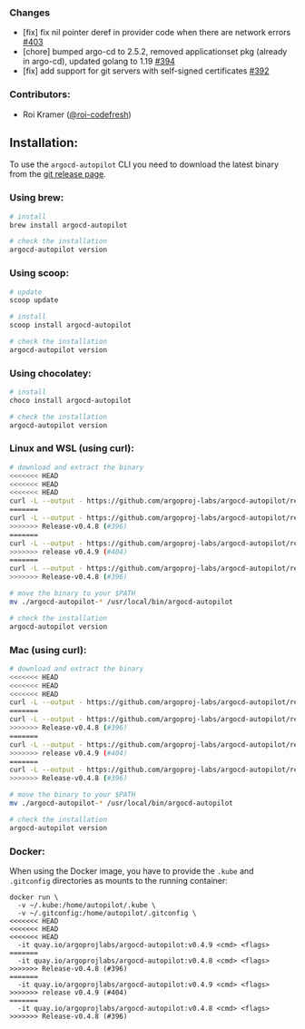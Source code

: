 ### Changes

- [fix] fix nil pointer deref in provider code when there are network errors [#403](https://github.com/argoproj-labs/argocd-autopilot/pull/403)
- [chore] bumped argo-cd to 2.5.2, removed applicationset pkg (already in argo-cd), updated golang to 1.19 [#394](https://github.com/argoproj-labs/argocd-autopilot/pull/394)
- [fix] add support for git servers with self-signed certificates [#392](https://github.com/argoproj-labs/argocd-autopilot/pull/392)

### Contributors:

- Roi Kramer ([@roi-codefresh](https://github.com/roi-codefresh))

## Installation:

To use the `argocd-autopilot` CLI you need to download the latest binary from the [git release page](https://github.com/argoproj-labs/argocd-autopilot/releases).

### Using brew:

```bash
# install
brew install argocd-autopilot

# check the installation
argocd-autopilot version
```

### Using scoop:

```bash
# update
scoop update

# install
scoop install argocd-autopilot

# check the installation
argocd-autopilot version
```

### Using chocolatey:

```bash
# install
choco install argocd-autopilot

# check the installation
argocd-autopilot version
```

### Linux and WSL (using curl):

```bash
# download and extract the binary
<<<<<<< HEAD
<<<<<<< HEAD
<<<<<<< HEAD
curl -L --output - https://github.com/argoproj-labs/argocd-autopilot/releases/download/v0.4.9/argocd-autopilot-linux-amd64.tar.gz | tar zx
=======
curl -L --output - https://github.com/argoproj-labs/argocd-autopilot/releases/download/v0.4.8/argocd-autopilot-linux-amd64.tar.gz | tar zx
>>>>>>> Release-v0.4.8 (#396)
=======
curl -L --output - https://github.com/argoproj-labs/argocd-autopilot/releases/download/v0.4.9/argocd-autopilot-linux-amd64.tar.gz | tar zx
>>>>>>> release v0.4.9 (#404)
=======
curl -L --output - https://github.com/argoproj-labs/argocd-autopilot/releases/download/v0.4.8/argocd-autopilot-linux-amd64.tar.gz | tar zx
>>>>>>> Release-v0.4.8 (#396)

# move the binary to your $PATH
mv ./argocd-autopilot-* /usr/local/bin/argocd-autopilot

# check the installation
argocd-autopilot version
```

### Mac (using curl):

```bash
# download and extract the binary
<<<<<<< HEAD
<<<<<<< HEAD
<<<<<<< HEAD
curl -L --output - https://github.com/argoproj-labs/argocd-autopilot/releases/download/v0.4.9/argocd-autopilot-darwin-amd64.tar.gz | tar zx
=======
curl -L --output - https://github.com/argoproj-labs/argocd-autopilot/releases/download/v0.4.8/argocd-autopilot-darwin-amd64.tar.gz | tar zx
>>>>>>> Release-v0.4.8 (#396)
=======
curl -L --output - https://github.com/argoproj-labs/argocd-autopilot/releases/download/v0.4.9/argocd-autopilot-darwin-amd64.tar.gz | tar zx
>>>>>>> release v0.4.9 (#404)
=======
curl -L --output - https://github.com/argoproj-labs/argocd-autopilot/releases/download/v0.4.8/argocd-autopilot-darwin-amd64.tar.gz | tar zx
>>>>>>> Release-v0.4.8 (#396)

# move the binary to your $PATH
mv ./argocd-autopilot-* /usr/local/bin/argocd-autopilot

# check the installation
argocd-autopilot version
```

### Docker:

When using the Docker image, you have to provide the `.kube` and `.gitconfig` directories as mounts to the running container:

```
docker run \
  -v ~/.kube:/home/autopilot/.kube \
  -v ~/.gitconfig:/home/autopilot/.gitconfig \
<<<<<<< HEAD
<<<<<<< HEAD
<<<<<<< HEAD
  -it quay.io/argoprojlabs/argocd-autopilot:v0.4.9 <cmd> <flags>
=======
  -it quay.io/argoprojlabs/argocd-autopilot:v0.4.8 <cmd> <flags>
>>>>>>> Release-v0.4.8 (#396)
=======
  -it quay.io/argoprojlabs/argocd-autopilot:v0.4.9 <cmd> <flags>
>>>>>>> release v0.4.9 (#404)
=======
  -it quay.io/argoprojlabs/argocd-autopilot:v0.4.8 <cmd> <flags>
>>>>>>> Release-v0.4.8 (#396)
```
